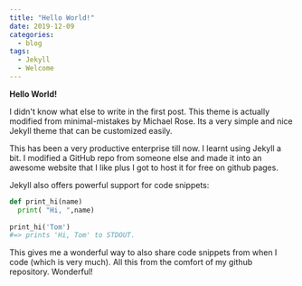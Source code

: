 ```yaml
---
title: "Hello World!"
date: 2019-12-09
categories:
  - blog
tags:
  - Jekyll
  - Welcome
---
```


**Hello World!**

I didn't know what else to write in the first post. This theme is actually modified from minimal-mistakes by Michael Rose. Its a very simple and nice Jekyll theme that can be customized easily.

This has been a very productive enterprise till now. I learnt using Jekyll a bit. I modified a GitHub repo from someone else and made it into an awesome website that I like plus I got to host it for free on github pages.

Jekyll also offers powerful support for code snippets:

```python
def print_hi(name)
  print( "Hi, ",name)
  
print_hi('Tom')
#=> prints 'Hi, Tom' to STDOUT.
```

This gives me a wonderful way to also share code snippets from when I code (which is very much). All this from the comfort of my github repository. Wonderful!
